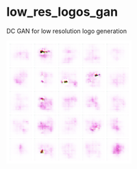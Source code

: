 # low_res_logos_gan
DC GAN for low resolution logo generation

![alt text](https://github.com/nslyubaykin/low_res_logos_gan/blob/master/training_progress_imgs/index.png)

